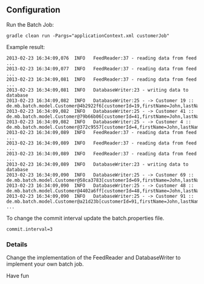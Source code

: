 <h2>Configuration</h2>

Run the Batch Job: 

  	gradle clean run -Pargs="applicationContext.xml customerJob"

Example result: 
   
	2013-02-23 16:34:09,076  INFO   FeedReader:37 - reading data from feed ...
	2013-02-23 16:34:09,077  INFO   FeedReader:37 - reading data from feed ...
	2013-02-23 16:34:09,081  INFO   FeedReader:37 - reading data from feed ...
	2013-02-23 16:34:09,081  INFO   DatabaseWriter:23 - writing data to database
	2013-02-23 16:34:09,082  INFO   DatabaseWriter:25 - -> Customer 19 :: de.mb.batch.model.Customer@4b2922f6[customerId=19,firstName=John,lastName=Doe]
	2013-02-23 16:34:09,082  INFO   DatabaseWriter:25 - -> Customer 41 :: de.mb.batch.model.Customer@79b66b06[customerId=41,firstName=John,lastName=Doe]
	2013-02-23 16:34:09,082  INFO   DatabaseWriter:25 - -> Customer 4 :: de.mb.batch.model.Customer@372c9557[customerId=4,firstName=John,lastName=Doe]
	2013-02-23 16:34:09,089  INFO   FeedReader:37 - reading data from feed ...
	2013-02-23 16:34:09,089  INFO   FeedReader:37 - reading data from feed ...
	2013-02-23 16:34:09,089  INFO   FeedReader:37 - reading data from feed ...
	2013-02-23 16:34:09,089  INFO   DatabaseWriter:23 - writing data to database
	2013-02-23 16:34:09,090  INFO   DatabaseWriter:25 - -> Customer 69 :: de.mb.batch.model.Customer@58ca3783[customerId=69,firstName=John,lastName=Doe]
	2013-02-23 16:34:09,090  INFO   DatabaseWriter:25 - -> Customer 48 :: de.mb.batch.model.Customer@4402a6ff[customerId=48,firstName=John,lastName=Doe]
	2013-02-23 16:34:09,090  INFO   DatabaseWriter:25 - -> Customer 91 :: de.mb.batch.model.Customer@a21d23b[customerId=91,firstName=John,lastName=Doe]
	...
	
	
To change the commit interval update the batch.properties file.

	commit.interval=3
	
<h3>Details</h3>

Change the implementation of the FeedReader and DatabaseWriter to implement your own batch job.

Have fun
 
